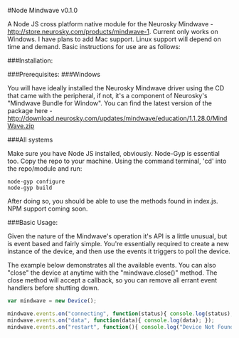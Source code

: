 #Node Mindwave v0.1.0

A Node JS cross platform native module for the Neurosky Mindwave - http://store.neurosky.com/products/mindwave-1.
Current only works on Windows. I have plans to add Mac support. Linux support will depend on time and demand. Basic instructions for use are as follows:

###Installation:

###Prerequisites:
###Windows

You will have ideally installed the Neurosky Mindwave driver using the CD that came with the peripheral,
if not, it's a component of Neurosky's "Mindwave Bundle for Window".
You can find the latest version of the package here - http://download.neurosky.com/updates/mindwave/education/1.1.28.0/MindWave.zip

###All systems

Make sure you have Node JS installed, obviously. Node-Gyp is essential too.
Copy the repo to your machine. Using the command terminal, 'cd' into the repo/module and run:

```
node-gyp configure
node-gyp build
```

After doing so, you should be able to use the methods found in index.js.
NPM support coming soon.

###Basic Usage:

Given the nature of the Mindwave's operation it's API is a little unusual, but  is event based and fairly simple.
You're essentially required to create a new instance of the device, and then use the events it triggers to poll the device.

The example below demonstrates all the available events.
You can also "close" the device at anytime with the "mindwave.close()" method.
The close method will accept a callback, so you can remove all errant event handlers before shutting down.

```javascript
var mindwave = new Device();

mindwave.events.on("connecting", function(status){ console.log(status); });
mindwave.events.on("data", function(data){ console.log(data); });
mindwave.events.on("restart", function(){ console.log("Device Not Found: Restart"); });

```
